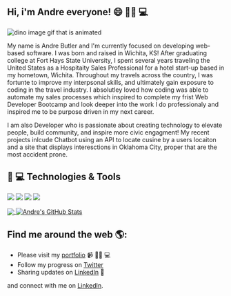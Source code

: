 ##   Hi, i'm Andre everyone! 😄 ✊🏿 💻

<img src="https://raw.githubusercontent.com/abutler6588/abutler6588/master/dino.gif" alt="dino image gif that is animated">

My name is Andre Butler and I'm currently focused on developing web-based software. I was born and raised in Wichita, KS! After graduating college at Fort Hays State University, I spent several years traveling the United States as a Hospitaity Sales Professional for a hotel start-up based in my hometown, Wichita. Throughout my travels across the country, I was fortunte to improve my interpsonal skills, and ultimately gain exposure to coding in the travel industry. I absolutley loved how coding was able to automate my sales processes which inspired to complete my frist Web Developer Bootcamp and look deeper into the work I do professionaly and inspired me to be purpose driven in my next career. 

I am also Developer who is passionate about creating technology to elevate people, build community, and inspire more civic engagment! My recent projects inlcude Chatbot using an API to locate cusine by a users locaiton and a site that displays interesctions in Oklahoma City, proper that are the most accident prone. 

## 🔧 💻 Technologies & Tools
![](https://img.shields.io/badge/OS-Mac-informational?style=flat&logo=apple&logoColor=white&color=1486bd)
![](https://img.shields.io/badge/Code-Python-informational?style=flat&logo=python&logoColor=white&color=ffbf4b)
![](https://img.shields.io/badge/Code-JavaScript-informational?style=flat&logo=javascript&logoColor=white&color=ffbf4b)
![](https://img.shields.io/badge/Tools-PostgreSQL-informational?style=flat&logo=postgresql&logoColor=white&color=2bbc8a)

<a href="https://github.com/abutler6588">
<img align="center" src="https://github-readme-stats.vercel.app/api/top-langs/?username=abutler6588&hide=html,css&html&title_color=ffffff&text_color=c9cacc&icon_color=2bbc8a&bg_color=1d1f21" />
</a>
<a href="https://github.com/abutler6588">
<img align="center" src="https://github-readme-stats.vercel.app/api?username=abutler6588&hide=stars,contribs&show_icons=true&line_height=27&count_private=true&title_color=ffffff&text_color=c9cacc&icon_color=2bbc8a&bg_color=1d1f21" alt="Andre's GitHub Stats" />
</a>

## Find me around the web 🌎: 

- Please visit my [portfolio](https://www.andrebutler.me) 📹 ✍🏾 💻
- Follow my progress on <a href="https://twitter.com/OK20171">Twitter</a>
- Sharing updates on <a href="https://www.linkedin.com/in/%F0%9F%AA%94-andre-butler-62aa387b/">LinkedIn</a> 💼

 and connect with me on [LinkedIn](https://www.linkedin.com/in/%F0%9F%AA%94-andre-butler-62aa387b/).

<!--
**abutler6588/abutler6588** is a ✨ _special_ ✨ repository because its `README.md` (this file) appears on your GitHub profile.
